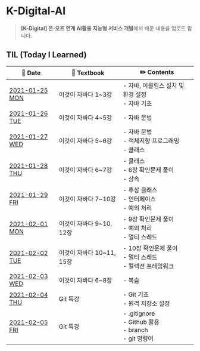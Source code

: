 # K-Digital-AI

> **[K-Digital] 온·오프 연계 AI활용 지능형 서비스 개발**에서 배운 내용을 업로드 합니다.



## TIL (Today I Learned)

| :calendar: Date                                              | :book: Textbook           | :pencil2: Contents                                           |
| ------------------------------------------------------------ | ------------------------- | ------------------------------------------------------------ |
| [2021-01-25 MON](https://github.com/kmathl96/K-Digital-AI_TIL/blob/master/TIL/210125.md)​ | 이것이 자바다 1~3강       | - 자바, 이클립스 설치 및 환경 설정<br />- 자바 기초          |
| [2021-01-26 TUE](https://github.com/kmathl96/K-Digital-AI_TIL/blob/master/TIL/210126.md) | 이것이 자바다 4~5강       | - 자바 문법                                                  |
| [2021-01-27 WED](https://github.com/kmathl96/K-Digital-AI_TIL/blob/master/TIL/210127.md) | 이것이 자바다 5~6강       | - 자바 문법<br />- 객체지향 프로그래밍<br />- 클래스         |
| [2021-01-28 THU](https://github.com/kmathl96/K-Digital-AI_TIL/blob/master/TIL/210128.md) | 이것이 자바다 6~7강       | - 클래스<br />- 6장 확인문제 풀이<br />- 상속                |
| [2021-01-29 FRI](https://github.com/kmathl96/K-Digital-AI_TIL/blob/master/TIL/210129.md) | 이것이 자바다 7~10강      | - 추상 클래스<br />- 인터페이스<br />- 예외 처리             |
| [2021-02-01 MON](https://github.com/kmathl96/K-Digital-AI_TIL/blob/master/TIL/210201.md) | 이것이 자바다 9~10, 12장  | - 9장 확인문제 풀이<br />- 예외 처리<br />- 멀티 스레드      |
| [2021-02-02 TUE](https://github.com/kmathl96/K-Digital-AI_TIL/blob/master/TIL/210202.md) | 이것이 자바다 10~11, 15장 | - 10장 확인문제 풀이<br />- 멀티 스레드<br />- 컬렉션 프레임워크 |
| [2021-02-03 WED](https://github.com/kmathl96/K-Digital-AI_TIL/blob/master/TIL/210203.md) | 이것이 자바다 6~8장       | - 복습                                                       |
| [2021-02-04 THU](https://github.com/kmathl96/K-Digital-AI_TIL/blob/master/TIL/210204-210205.md) | Git 특강                  | - Git 기초<br />- 원격 저장소 설정                           |
| [2021-02-05 FRI](https://github.com/kmathl96/K-Digital-AI_TIL/blob/master/TIL/210204-210205.md#gitignore) | Git 특강                  | - .gitignore<br />- Github 활용<br />- branch<br />- git 명령어 |
